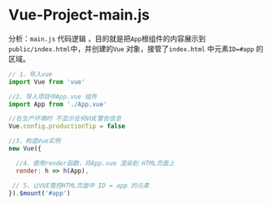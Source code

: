 # Vue-Project-main.js

分析：`main.js` 代码逻辑 ，目的就是把`App`根组件的内容展示到`public/index.html`中，并创建的`Vue` 对象，接管了`index.html` 中元素`ID=#app` 的区域。

```javascript
// 1、导入vue
import Vue from 'vue'

//2、导入项目中App.vue 组件
import App from './App.vue'

//在生产环境时 不显示任何VUE警告信息
Vue.config.productionTip = false

//3、构造Vue实例
new Vue({

  //4、使用render函数，将App.vue 渲染到 HTML页面上
  render: h => h(App),

 // 5、让VUE管控HTML页面中 ID = app 的元素
}).$mount('#app')

```

